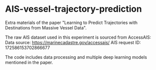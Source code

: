 # AIS-vessel-trajectory-prediction
Extra materials of the paper "Learning to Predict Trajectories with Destinations from Massive Vessel Data".

The raw AIS dataset used in this experiment is sourced from AccessAIS:
    Data source: https://marinecadastre.gov/accessais/
    AIS request ID: 172586153702866677

The code includes data processing and multiple deep learning models mentioned in the paper.



